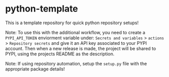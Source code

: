 # python-template
This is a template repository for quick python repository setups!

Note: To use this with the additional workflow, you need to create a `PYPI_API_TOKEN` enviorment variable under: `Secrets and variables` > `actions` > `Repository secrets`
and give it an API key associated to your PYPI account. Then when a new release is made, the project will be shared to PYPI, using the projects README as the description.

Note: If using repository automation, setup the `setup.py` file with the appropriate package details!
